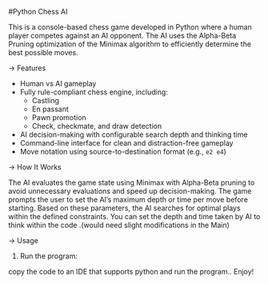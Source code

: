 #Python Chess AI

This is a console-based chess game developed in Python where a human player competes against an AI opponent. 
The AI uses the Alpha-Beta Pruning optimization of the Minimax algorithm to efficiently determine the best possible moves.

-> Features

- Human vs AI gameplay
- Fully rule-compliant chess engine, including:
  - Castling
  - En passant
  - Pawn promotion
  - Check, checkmate, and draw detection
- AI decision-making with configurable search depth and thinking time
- Command-line interface for clean and distraction-free gameplay
- Move notation using source-to-destination format (e.g., `e2 e4`)

-> How It Works

The AI evaluates the game state using Minimax with Alpha-Beta pruning to avoid unnecessary evaluations and speed up decision-making.
The game prompts the user to set the AI’s maximum depth or time per move before starting. 
Based on these parameters, the AI searches for optimal plays within the defined constraints.
You can set the depth and time taken by AI to think within the code .(would need slight modifications in the Main)

-> Usage

1. Run the program:

  copy the code to an IDE that supports python and run the program.. Enjoy!

